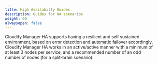 ```yaml
---
title: High Availabilty Guides
description: Guides for HA scenarios
weight: 60
alwaysopen: false
---
```

Cloudify Manager HA supports having a resilient and self sustained environment, based on error detection and automatic failover accordingly.  
Cloudify Manager HA works in an active/active manner with a minimum of at least 3 nodes per service, and a recommended number of an odd number of nodes (for a split-brain scenario).  
